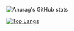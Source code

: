 
![Anurag's GitHub stats](https://github-readme-stats.vercel.app/api?username=nellle&show_icons=true&theme=tokyonight)


[![Top Langs](https://github-readme-stats.vercel.app/api/top-langs/?username=nellle)](https://github.com/nellle/github-readme-stats)


